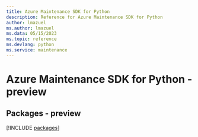 ```yaml
---
title: Azure Maintenance SDK for Python
description: Reference for Azure Maintenance SDK for Python
author: lmazuel
ms.author: lmazuel
ms.data: 05/15/2023
ms.topic: reference
ms.devlang: python
ms.service: maintenance
---
```

# Azure Maintenance SDK for Python - preview
## Packages - preview
[!INCLUDE [packages](maintenance-index.md)]